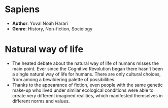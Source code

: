 # Sapiens
- **Author**: Yuval Noah Harari 
- **Genre**: History, Non-fiction, Sociology 

# Natural way of life
- The heated debate about the natural way of life of humans misses the main point. Ever since the Cognitive Revolution began there hasn’t been a single natural way of life for humans. There are only cultural choices, from among a bewildering palette of possibilities.
- Thanks to the appearance of fiction, even people with the same genetic make-up who lived under similar ecological conditions were able to create very different imagined realities, which manifested themselves in different norms and values.